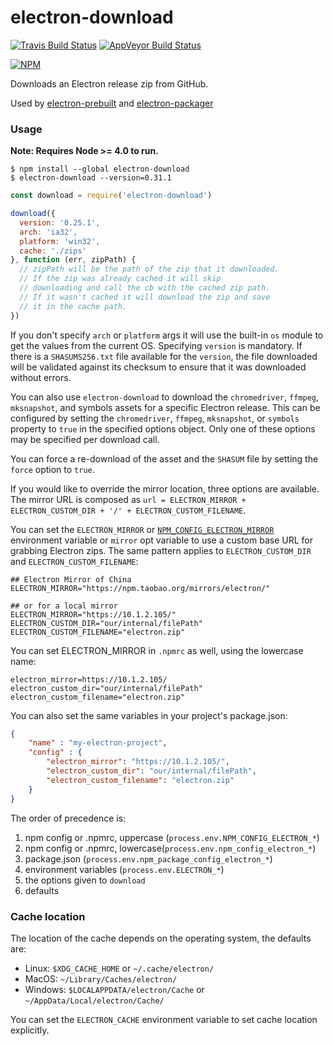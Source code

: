 # electron-download

[![Travis Build Status](https://travis-ci.org/electron-userland/electron-download.svg?branch=master)](https://travis-ci.org/electron-userland/electron-download)
[![AppVeyor Build Status](https://ci.appveyor.com/api/projects/status/fmfbjmrs42d7bctn/branch/master?svg=true)](https://ci.appveyor.com/project/electron-bot/electron-download/branch/master)

[![NPM](https://nodei.co/npm/electron-download.png?downloads=true)](https://www.npmjs.com/package/electron-download)

Downloads an Electron release zip from GitHub.

Used by [electron-prebuilt](https://npmjs.org/electron-prebuilt) and [electron-packager](https://npmjs.org/electron-packager)

### Usage

**Note: Requires Node >= 4.0 to run.**

```shell
$ npm install --global electron-download
$ electron-download --version=0.31.1
```

```javascript
const download = require('electron-download')

download({
  version: '0.25.1',
  arch: 'ia32',
  platform: 'win32',
  cache: './zips'
}, function (err, zipPath) {
  // zipPath will be the path of the zip that it downloaded.
  // If the zip was already cached it will skip
  // downloading and call the cb with the cached zip path.
  // If it wasn't cached it will download the zip and save
  // it in the cache path.
})
```

If you don't specify `arch` or `platform` args it will use the built-in `os` module to get the values from the current OS. Specifying `version` is mandatory. If there is a `SHASUMS256.txt` file available for the `version`, the file downloaded will be validated against its checksum to ensure that it was downloaded without errors.

You can also use `electron-download` to download the `chromedriver`, `ffmpeg`,
`mksnapshot`, and symbols assets for a specific Electron release. This can be
configured by setting the `chromedriver`, `ffmpeg`, `mksnapshot`, or
`symbols` property to `true` in the specified options object. Only one of
these options may be specified per download call.

You can force a re-download of the asset and the `SHASUM` file by setting the
`force` option to `true`.

If you would like to override the mirror location, three options are available. The mirror URL is composed as `url = ELECTRON_MIRROR + ELECTRON_CUSTOM_DIR + '/' + ELECTRON_CUSTOM_FILENAME`.

You can set the `ELECTRON_MIRROR` or [`NPM_CONFIG_ELECTRON_MIRROR`](https://docs.npmjs.com/misc/config#environment-variables) environment variable or `mirror` opt variable to use a custom base URL for grabbing Electron zips. The same pattern applies to `ELECTRON_CUSTOM_DIR` and `ELECTRON_CUSTOM_FILENAME`:

```plain
## Electron Mirror of China
ELECTRON_MIRROR="https://npm.taobao.org/mirrors/electron/"

## or for a local mirror
ELECTRON_MIRROR="https://10.1.2.105/"
ELECTRON_CUSTOM_DIR="our/internal/filePath"
ELECTRON_CUSTOM_FILENAME="electron.zip"
```

You can set ELECTRON_MIRROR in `.npmrc` as well, using the lowercase name:

```plain
electron_mirror=https://10.1.2.105/
electron_custom_dir="our/internal/filePath"
electron_custom_filename="electron.zip"
```

You can also set the same variables in your project's package.json:

```json
{
    "name" : "my-electron-project",
    "config" : {
        "electron_mirror": "https://10.1.2.105/",
        "electron_custom_dir": "our/internal/filePath",
        "electron_custom_filename": "electron.zip"
    }
}
```

The order of precedence is:

1. npm config or .npmrc, uppercase (`process.env.NPM_CONFIG_ELECTRON_*`)
1. npm config or .npmrc, lowercase(`process.env.npm_config_electron_*`)
1. package.json (`process.env.npm_package_config_electron_*`)
1. environment variables (`process.env.ELECTRON_*`)
1. the options given to `download`
1. defaults

### Cache location
The location of the cache depends on the operating system, the defaults are:
- Linux: `$XDG_CACHE_HOME` or `~/.cache/electron/`
- MacOS: `~/Library/Caches/electron/`
- Windows: `$LOCALAPPDATA/electron/Cache` or `~/AppData/Local/electron/Cache/`

You can set the `ELECTRON_CACHE` environment variable to set cache location explicitly.

